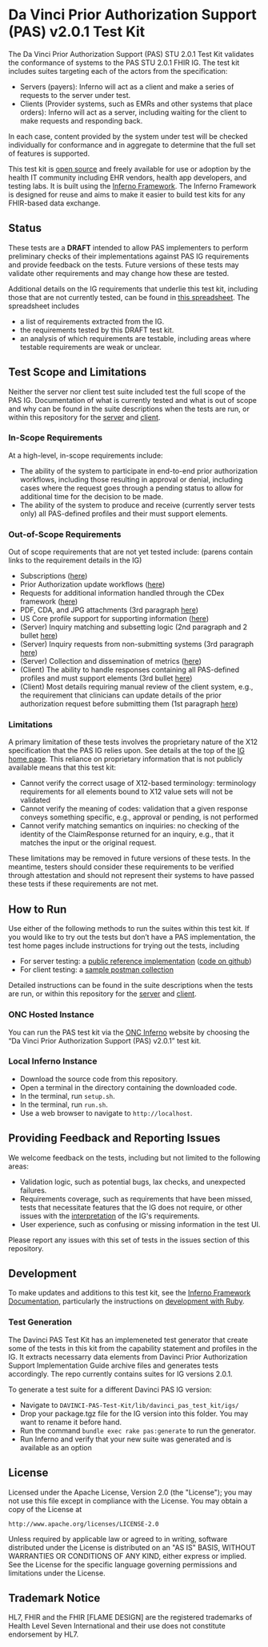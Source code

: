 # Da Vinci Prior Authorization Support (PAS) v2.0.1 Test Kit

The Da Vinci Prior Authorization Support (PAS) STU 2.0.1 Test Kit validates the 
conformance of systems to the PAS STU 2.0.1 FHIR IG. The test kit includes
suites targeting each of the actors from the specification:

- Servers (payers): Inferno will act as a client and make a series of
  requests to the server under test.
- Clients (Provider systems, such as EMRs and other systems that place orders): 
  Inferno will act as a server, including waiting for the client to make requests 
  and responding back.

In each case, content provided by the system under test will be checked individually
for conformance and in aggregate to determine that the full set of features is
supported.

This test kit is [open source](#license) and freely available for use or
adoption by the health IT community including EHR vendors, health app
developers, and testing labs. It is built using the [Inferno
Framework](https://inferno-framework.github.io/). The Inferno Framework is
designed for reuse and aims to make it easier to build test kits for any
FHIR-based data exchange.

## Status

These tests are a **DRAFT** intended to allow PAS implementers to perform 
preliminary checks of their implementations against PAS IG requirements and provide 
feedback on the tests. Future versions of these tests may validate other 
requirements and may change how these are tested.

Additional details on the IG requirements that underlie this test kit, including those 
that are not currently tested, can be found in [this spreadsheet](lib/davinci_pas_test_kit/docs/PAS%20Requirements%20Interpretation.xlsx). The spreadsheet includes

- a list of requirements extracted from the IG.
- the requirements tested by this DRAFT test kit.
- an analysis of which requirements are testable, including areas where testable requirements are weak or unclear.

## Test Scope and Limitations

Neither the server nor client test suite included test the full scope of the PAS IG.
Documentation of what is currently tested and what is out of scope and why can be
found in the suite descriptions when the tests are run, or within this repository
for the [server](lib/davinci_pas_test_kit/docs/server_suite_description_v201.md#testing-limitations)
and [client](lib/davinci_pas_test_kit/docs/client_suite_description_v201.md#testing-limitations).

### In-Scope Requirements

At a high-level, in-scope requirements include:

- The ability of the system to participate in end-to-end prior authorization
  workflows, including those resulting in approval or denial, including cases
  where the request goes through a pending status to allow for additional time
  for the decision to be made.
- The ability of the system to produce and receive (currently server tests only)
  all PAS-defined profiles and their must support elements.

### Out-of-Scope Requirements

Out of scope requirements that are not yet tested include: (parens contain links to the requirement details in the IG)

- Subscriptions ([here](https://hl7.org/fhir/us/davinci-pas/STU2/specification.html#subscription))
- Prior Authorization update workflows ([here](https://hl7.org/fhir/us/davinci-pas/STU2/specification.html#updating-authorization-requests))
- Requests for additional information handled through the CDex framework ([here](https://hl7.org/fhir/us/davinci-pas/STU2/additionalinfo.html))
- PDF, CDA, and JPG attachments (3rd paragraph [here](https://hl7.org/fhir/us/davinci-pas/STU2/specification.html#prior-authorization-submission))
- US Core profile support for supporting information ([here](https://hl7.org/fhir/us/davinci-pas/STU2/specification.html#integration-with-other-implementation-guides))
- (Server) Inquiry matching and subsetting logic (2nd paragraph and 2 bullet [here](https://hl7.org/fhir/us/davinci-pas/STU2/specification.html#prior-authorization-inquiries))
- (Server) Inquiry requests from non-submitting systems (3rd paragraph [here](https://hl7.org/fhir/us/davinci-pas/STU2/specification.html#pended-authorization-responses))
- (Server) Collection and dissemination of metrics ([here](https://hl7.org/fhir/us/davinci-pas/STU2/metrics.html))
- (Client) The ability to handle responses containing all PAS-defined profiles and must support elements (3rd bullet [here](https://hl7.org/fhir/us/davinci-pas/STU2/background.html#must-support))
- (Client) Most details requiring manual review of the client system, e.g., the requirement that clinicians can update details of the prior authorization request before submitting them (1st paragraph [here](https://hl7.org/fhir/us/davinci-pas/STU2/usecases.html#submit-prior-authorization))

### Limitations

A primary limitation of these tests involves the proprietary nature of the X12 specification that the PAS IG relies upon. See details at the top of the 
[IG home page](https://hl7.org/fhir/us/davinci-pas/STU2/index.html). This reliance 
on proprietary information that is not publicly available means that this test kit:

- Cannot verify the correct usage of X12-based terminology: terminology requirements for all elements bound to X12
  value sets will not be validated
- Cannot verify the meaning of codes: validation that a given response conveys something specific, e.g., approval
  or pending, is not performed
- Cannot verify matching semantics on inquiries: no checking of the identity of the ClaimResponse returned for an
  inquiry, e.g., that it matches the input or the original request.

These limitations may be removed in future versions of these tests. In the meantime, testers should consider these
requirements to be verified through attestation and should not represent their systems to have passed these tests
if these requirements are not met.

## How to Run

Use either of the following methods to run the suites within this test kit.
If you would like to try out the tests but don’t have a PAS implementation, 
the test home pages include instructions for trying out the tests, including

- For server testing: a [public reference implementation](https://prior-auth.davinci.hl7.org/fhir)
  ([code on github](https://github.com/HL7-DaVinci/prior-auth))
- For client testing: a [sample postman collection](config/PAS%20Test%20Kit%20Client%20Test%20Demo.postman_collection.json)

Detailed instructions can be found in the suite descriptions when the tests
are run, or within this repository for the 
[server](lib/davinci_pas_test_kit/docs/server_suite_description_v201.md#running-the-tests) and
[client](lib/davinci_pas_test_kit/docs/client_suite_description_v201.md#running-the-tests).

### ONC Hosted Instance

You can run the PAS test kit via the [ONC Inferno](https://inferno.healthit.gov/test-kits/davinci-pas/) website by choosing the “Da Vinci Prior Authorization Support (PAS) v2.0.1” test kit.

### Local Inferno Instance

- Download the source code from this repository.
- Open a terminal in the directory containing the downloaded code.
- In the terminal, run `setup.sh`.
- In the terminal, run `run.sh`.
- Use a web browser to navigate to `http://localhost`.

## Providing Feedback and Reporting Issues

We welcome feedback on the tests, including but not limited to the following areas:
- Validation logic, such as potential bugs, lax checks, and unexpected failures.
- Requirements coverage, such as requirements that have been missed, tests that necessitate features that the IG does not require, or other issues with the [interpretation](lib/davinci_pas_test_kit/docs/PAS%20Requirements%20Interpretation.xlsx) of the IG's requirements.
- User experience, such as confusing or missing information in the test UI.

Please report any issues with this set of tests in the issues section of this repository.

## Development

To make updates and additions to this test kit, see the 
[Inferno Framework Documentation](https://inferno-framework.github.io/docs/),
particularly the instructions on 
[development with Ruby](https://inferno-framework.github.io/docs/getting-started/#development-with-ruby).

### Test Generation

The Davinci PAS Test Kit has an implemeneted test generator that create some of the
tests in this kit from the capability statement and profiles in the IG. It
extracts necessarry data elements from Davinci Prior Authorization Support Implementation Guide archive files and generates tests accordingly. The repo currently contains
suites for IG versions 2.0.1.

To generate a test suite for a different Davinci PAS IG version:

- Navigate to `DAVINCI-PAS-Test-Kit/lib/davinci_pas_test_kit/igs/`
- Drop your package.tgz file for the IG version into this folder. You may want to rename it before hand.
- Run the command `bundle exec rake pas:generate` to run the generator.
- Run Inferno and verify that your new suite was generated and is available as an option

## License

Licensed under the Apache License, Version 2.0 (the "License"); you may not use
this file except in compliance with the License. You may obtain a copy of the
License at
```
http://www.apache.org/licenses/LICENSE-2.0
```
Unless required by applicable law or agreed to in writing, software distributed
under the License is distributed on an "AS IS" BASIS, WITHOUT WARRANTIES OR
CONDITIONS OF ANY KIND, either express or implied. See the License for the
specific language governing permissions and limitations under the License.

## Trademark Notice

HL7, FHIR and the FHIR [FLAME DESIGN] are the registered trademarks of Health
Level Seven International and their use does not constitute endorsement by HL7.
